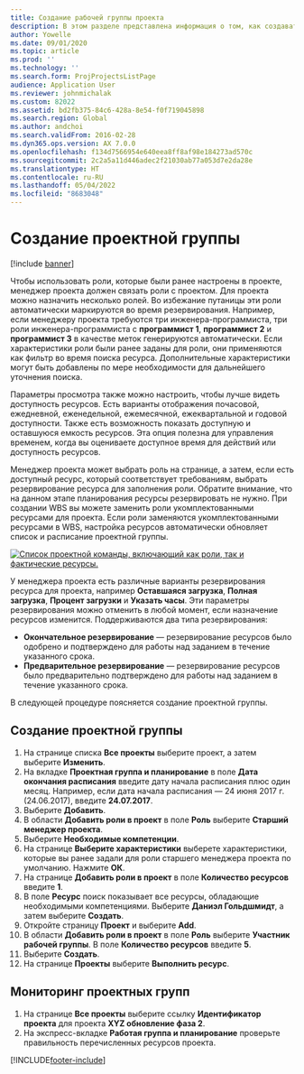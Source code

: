 ```yaml
---
title: Создание рабочей группы проекта
description: В этом разделе представлена информация о том, как создавать рабочие группы по проекте и управлять ими.
author: Yowelle
ms.date: 09/01/2020
ms.topic: article
ms.prod: ''
ms.technology: ''
ms.search.form: ProjProjectsListPage
audience: Application User
ms.reviewer: johnmichalak
ms.custom: 82022
ms.assetid: bd2fb375-84c6-428a-8e54-f0f719045898
ms.search.region: Global
ms.author: andchoi
ms.search.validFrom: 2016-02-28
ms.dyn365.ops.version: AX 7.0.0
ms.openlocfilehash: f134d7566954e640eea8ff8af98e184273ad570c
ms.sourcegitcommit: 2c2a5a11d446adec2f21030ab77a053d7e2da28e
ms.translationtype: HT
ms.contentlocale: ru-RU
ms.lasthandoff: 05/04/2022
ms.locfileid: "8683048"
---
```

# <a name="create-a-project-team"></a>Создание проектной группы

[!include [banner](../includes/banner.md)]

Чтобы использовать роли, которые были ранее настроены в проекте, менеджер проекта должен связать роли с проектом. Для проекта можно назначить несколько ролей. Во избежание путаницы эти роли автоматически маркируются во время резервирования. Например, если менеджеру проекта требуются три инженера-программиста, три роли инженера-программиста с **программист 1**, **программист 2** и **программист 3** в качестве меток генерируются автоматически. Если характеристики роли были ранее заданы для роли, они применяются как фильтр во время поиска ресурса. Дополнительные характеристики могут быть добавлены по мере необходимости для дальнейшего уточнения поиска.

Параметры просмотра также можно настроить, чтобы лучше видеть доступность ресурсов. Есть варианты отображения почасовой, ежедневной, еженедельной, ежемесячной, ежеквартальной и годовой доступности. Также есть возможность показать доступную и оставшуюся емкость ресурсов. Эта опция полезна для управления временем, когда вы оцениваете доступное время для действий или доступность ресурсов.

Менеджер проекта может выбрать роль на странице, а затем, если есть доступный ресурс, который соответствует требованиям, выбрать резервирование ресурса для заполнения роли. Обратите внимание, что на данном этапе планирования ресурсы резервировать не нужно. При создании WBS вы можете заменить роли укомплектованными ресурсами для проекта. Если роли заменяются укомплектованными ресурсами в WBS, настройка ресурсов автоматически обновляет список и расписание проектной группы.

[![Список проектной команды, включающий как роли, так и фактические ресурсы.](./media/projectresourcing03-1024x368.jpg)](./media/projectresourcing03.jpg) 

У менеджера проекта есть различные варианты резервирования ресурса для проекта, например **Оставшаяся загрузка**, **Полная загрузка**, **Процент загрузки** и **Указать часы**. Эти параметры резервирования можно отменить в любой момент, если назначение ресурсов изменится. Поддерживаются два типа резервирования:

- **Окончательное резервирование** — резервирование ресурсов было одобрено и подтверждено для работы над заданием в течение указанного срока.
- **Предварительное резервирование** — резервирование ресурсов было предварительно подтверждено для работы над заданием в течение указанного срока.

В следующей процедуре поясняется создание проектной группы.

## <a name="create-a-project-team"></a>Создание проектной группы

1. На странице списка **Все проекты** выберите проект, а затем выберите **Изменить**.
2. На вкладке **Проектная группа и планирование** в поле **Дата окончания расписания** введите дату начала расписания плюс один месяц. Например, если дата начала расписания — 24 июня 2017 г. (24.06.2017), введите **24.07.2017**.
3. Выберите **Добавить**.
4. В области **Добавить роли в проект** в поле **Роль** выберите **Старший менеджер проекта**.
5. Выберите **Необходимые компетенции**.
6. На странице **Выберите характеристики** выберете характеристики, которые вы ранее задали для роли старшего менеджера проекта по умолчанию. Нажмите **ОК**.
7. На странице **Добавить роли в проект** в поле **Количество ресурсов** введите **1**.
8. В поле **Ресурс** поиск показывает все ресурсы, обладающие необходимыми компетенциями. Выберите **Даниэл Гольдшмидт**, а затем выберите **Создать**.
9. Откройте страницу **Проект** и выберите **Add**.
10. В области **Добавить роли в проект** в поле **Роль** выберите **Участник рабочей группы**. В поле **Количество ресурсов** введите **5**.
11. Выберите **Создать**.
12. На странице **Проекты** выберите **Выполнить ресурс**.

## <a name="monitor-project-teams"></a>Мониторинг проектных групп
1. На странице **Все проекты** выберите ссылку **Идентификатор проекта** для проекта **XYZ обновление фаза 2**.
2. На экспресс-вкладке **Работая группа и планирование** проверьте правильность перечисленных ресурсов проекта.


[!INCLUDE[footer-include](../includes/footer-banner.md)]